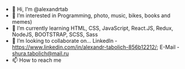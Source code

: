 - 👋 Hi, I’m @alexandrtab
- 👀 I’m interested in Programming, photo, music, bikes, books and memes)
- 🌱 I’m currently learning HTML, CSS, JavaScript, React.JS, Redux, NodeJS, BOOTSTRAP, SCSS, Sass
- 💞️ I’m looking to collaborate on...
      LinkedIn -https://www.linkedin.com/in/alexandr-tabolich-856b12212/;
      E-Mail - shura.tabolich@mail.ru
- 📫 How to reach me 

<!---
alexandrtab/alexandrtab is a ✨ special ✨ repository because its `README.md` (this file) appears on your GitHub profile.
You can click the Preview link to take a look at your changes.
--->
